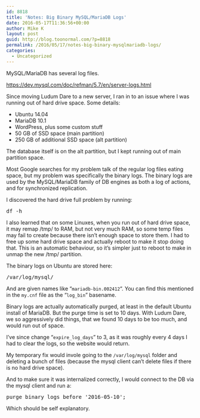 ```yaml
---
id: 8818
title: 'Notes: Big Binary MySQL/MariaDB Logs'
date: 2016-05-17T11:36:56+00:00
author: Mike K
layout: post
guid: http://blog.toonormal.com/?p=8818
permalink: /2016/05/17/notes-big-binary-mysqlmariadb-logs/
categories:
  - Uncategorized
---
```

MySQL/MariaDB has several log files.

<https://dev.mysql.com/doc/refman/5.7/en/server-logs.html>

Since moving Ludum Dare to a new server, I ran in to an issue where I was running out of hard drive space. Some details:

  * Ubuntu 14.04
  * MariaDB 10.1
  * WordPress, plus some custom stuff
  * 50 GB of SSD space (main partition)
  * 250 GB of additional SSD space (alt partition)

The database itself is on the alt partition, but I kept running out of main partition space. 

Most Google searches for my problem talk of the regular log files eating space, but my problem was specifically the binary logs. The binary logs are used by the MySQL/MariaDB family of DB engines as both a log of actions, and for synchronized replication.

I discovered the hard drive full problem by running: 

<pre class="lang:default decode:true " >df -h</pre>

I also learned that on some Linuxes, when you run out of hard drive space, it may remap /tmp/ to RAM, but not very much RAM, so some temp files may fail to create because there isn&#8217;t enough space to store them. I had to free up some hard drive space and actually reboot to make it stop doing that. This is an automatic behaviour, so it&#8217;s simpler just to reboot to make in unmap the new /tmp/ partition.

The binary logs on Ubuntu are stored here:

<pre class="lang:default decode:true " >/var/log/mysql/</pre>

And are given names like &#8220;`mariadb-bin.002412`&#8220;. You can find this mentioned in the `my.cnf` file as the &#8220;`log_bin`&#8221; basename.

Binary logs are actually automatically purged, at least in the default Ubuntu install of MariaDB. But the purge time is set to 10 days. With Ludum Dare, we so aggressively did things, that we found 10 days to be too much, and would run out of space.

I&#8217;ve since change &#8220;`expire_log_days`&#8221; to 3, as it was roughly every 4 days I had to clear the logs, so the website would return.

My temporary fix would invole going to the `/var/log/mysql` folder and deleting a bunch of files (because the mysql client can&#8217;t delete files if there is no hard drive space). 

And to make sure it was internalized correctly, I would connect to the DB via the mysql client and run a:

<pre class="lang:default decode:true " >purge binary logs before '2016-05-10';</pre>

Which should be self explanatory.